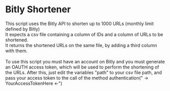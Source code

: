# Bitly Shortener

This script uses the Bitly API to shorten up to 1000 URLs (monthly limit defined by Bitly) <br>
It expects a csv file containing a column of IDs and a column of URLs to be shortened. <br>
It returns the shortened URLs on the same file, by adding a third column with them. <br>
<br>
To use this script you must have an account on Bitly and you must generate an OAUTH access token, which will be used to perform the shortening of the URLs.
After this, just edit the variables "path" to your csv file path, and pass your access token to the call of the method authentication(" -> YourAccessTokenHere <-")
